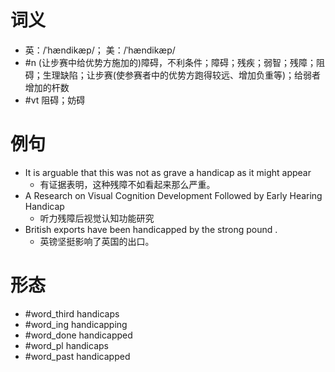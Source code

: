 # 词义
- 英：/ˈhændikæp/； 美：/ˈhændikæp/
- #n (让步赛中给优势方施加的)障碍，不利条件；障碍；残疾；弱智；残障；阻碍；生理缺陷；让步赛(使参赛者中的优势方跑得较远、增加负重等)；给弱者增加的杆数
- #vt 阻碍；妨碍
# 例句
- It is arguable that this was not as grave a handicap as it might appear
	- 有证据表明，这种残障不如看起来那么严重。
- A Research on Visual Cognition Development Followed by Early Hearing Handicap
	- 听力残障后视觉认知功能研究
- British exports have been handicapped by the strong pound .
	- 英镑坚挺影响了英国的出口。
# 形态
- #word_third handicaps
- #word_ing handicapping
- #word_done handicapped
- #word_pl handicaps
- #word_past handicapped
